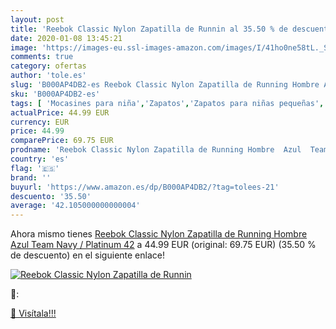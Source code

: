 ```yaml
---
layout: post
title: 'Reebok Classic Nylon Zapatilla de Runnin al 35.50 % de descuento'
date: 2020-01-08 13:45:21
image: 'https://images-eu.ssl-images-amazon.com/images/I/41ho0ne58tL._SL400_.jpg'
comments: true
category: ofertas
author: 'tole.es'
slug: 'B000AP4DB2-es Reebok Classic Nylon Zapatilla de Running Hombre Azul Team...'
sku: 'B000AP4DB2-es'
tags: [ 'Mocasines para niña','Zapatos','Zapatos para niñas pequeñas','Zapatos y complementos','zapatilla', ]
actualPrice: 44.99 EUR
currency: EUR
price: 44.99
comparePrice: 69.75 EUR
prodname: 'Reebok Classic Nylon Zapatilla de Running Hombre  Azul  Team Navy / Platinum   42'
country: 'es'
flag: '🇪🇸'
brand: ''
buyurl: 'https://www.amazon.es/dp/B000AP4DB2/?tag=tolees-21'
descuento: '35.50'
average: '42.105000000000004'
---
```


Ahora mismo tienes [Reebok Classic Nylon Zapatilla de Running Hombre  Azul  Team Navy / Platinum   42](https://www.amazon.es/dp/B000AP4DB2/?tag=tolees-21) a 44.99 EUR (original: 69.75 EUR) (35.50 %  de descuento) en el siguiente enlace!

[![Reebok Classic Nylon Zapatilla de Runnin](https://images-eu.ssl-images-amazon.com/images/I/41ho0ne58tL._SL400_.jpg)](https://www.amazon.es/dp/B000AP4DB2/?tag=tolees-21)

🔎:


[🛒 Visítala!!!](https://www.amazon.es/dp/B000AP4DB2/?tag=tolees-21)
